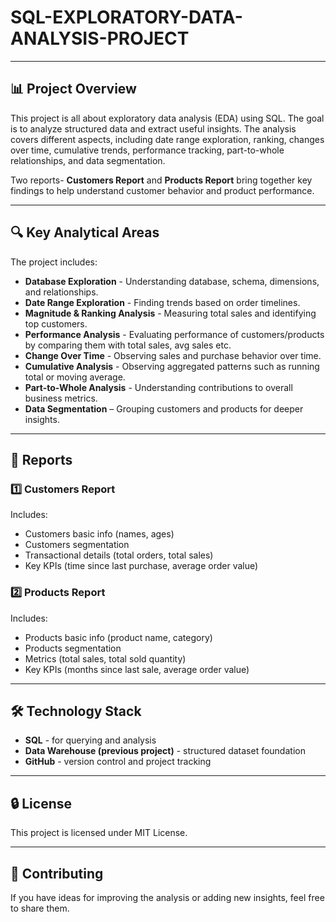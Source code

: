 # SQL-EXPLORATORY-DATA-ANALYSIS-PROJECT

---

## 📊 Project Overview
This project is all about exploratory data analysis (EDA) using SQL. The goal is to analyze structured data and extract useful insights. The analysis covers different aspects, including date range exploration, ranking, changes over time, cumulative trends, performance tracking, part-to-whole relationships, and data segmentation.

Two reports- **Customers Report** and **Products Report** bring together key findings to help understand customer behavior and product performance.

---

## 🔍 Key Analytical Areas
The project includes:
- **Database Exploration** - Understanding database, schema, dimensions, and relationships.
- **Date Range Exploration** - Finding trends based on order timelines.
- **Magnitude & Ranking Analysis** - Measuring total sales and identifying top customers.
- **Performance Analysis** - Evaluating performance of customers/products by comparing them with total sales, avg sales etc.
- **Change Over Time** - Observing sales and purchase behavior over time.
- **Cumulative Analysis** - Observing aggregated patterns such as running total or moving average.
- **Part-to-Whole Analysis** - Understanding contributions to overall business metrics.
- **Data Segmentation** – Grouping customers and products for deeper insights.

---
  
## 📜 Reports
### 1️⃣ Customers Report
Includes:
- Customers basic info (names, ages)
- Customers segmentation
- Transactional details (total orders, total sales)
- Key KPIs (time since last purchase, average order value)
  
### 2️⃣ Products Report
Includes:
- Products basic info (product name, category)
- Products segmentation
- Metrics (total sales, total sold quantity)
- Key KPIs (months since last sale, average order value)

---
  
## 🛠️ Technology Stack
- **SQL** - for querying and analysis
- **Data Warehouse (previous project)** - structured dataset foundation
- **GitHub** - version control and project tracking

---

## 🔒 License
This project is licensed under MIT License.

---

## 🤝 Contributing
If you have ideas for improving the analysis or adding new insights, feel free to share them.

